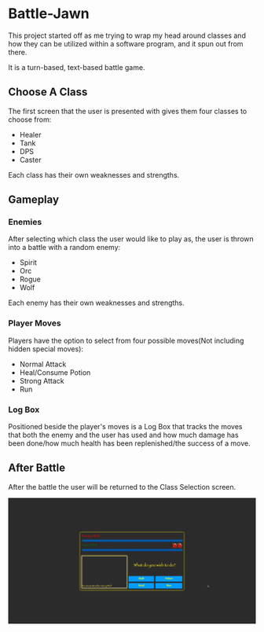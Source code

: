 # Battle-Jawn

This project started off as me trying to wrap my head around classes and how they can be utilized within a software program, and it spun out from there.

It is a turn-based, text-based battle game. 

## Choose A Class

The first screen that the user is presented with gives them four classes to choose from:

- Healer
- Tank
- DPS
- Caster

Each class has their own weaknesses and strengths. 

## Gameplay

### Enemies

After selecting which class the user would like to play as, the user is thrown into a battle with a random enemy:

- Spirit
- Orc
- Rogue
- Wolf

Each enemy has their own weaknesses and strengths. 

### Player Moves

Players have the option to select from four possible moves(Not including hidden special moves):

- Normal Attack
- Heal/Consume Potion
- Strong Attack
- Run

### Log Box

Positioned beside the player's moves is a Log Box that tracks the moves that both the enemy and the user has used and how much damage has been done/how much health has been replenished/the success of a move.

## After Battle

After the battle the user will be returned to the Class Selection screen.

![](https://github.com/NinaEmiko/battle-jawn/blob/main/battle-jawn-user-experience.gif)
